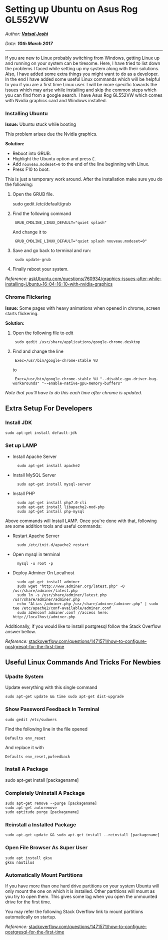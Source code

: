 # Setting up Ubuntu on Asus Rog GL552VW

_Author: **[Vatsal Joshi](https://vatz88.in)**_ 

_Date: **10th March 2017**_

---

If you are new to Linux probably switching from Windows, getting Linux up and running on your system can be tiresome.
Here, I have tried to list down the problems I faced while setting up my system along with their solutions. Also, I have added some extra things you might want to do as a developer.
In the end I have added some useful Linux commands which will be helpful to you if you are a first time Linux user.
I will be more specific towards the issues which may arise while installing and skip the common steps which you can find from a google search. I have Asus Rog GL552VW which comes with Nvidia graphics card and Windows installed.

### Installing Ubuntu

**Issue:** Ubuntu stuck while booting

This problem arises due the Nvidia graphics.

**Solution:**

- Reboot into GRUB.</li>
- Highlight the Ubuntu option and press `E`.
- Add `nouveau.modeset=0` to the end of the line beginning with Linux.
- Press F10 to boot.

This is just a temporary work around. After the installation make sure you do the following:

1. Open the GRUB file.

    sudo gedit /etc/default/grub

2. Find the following command

        GRUB_CMDLINE_LINUX_DEFAULT="quiet splash"

    And change it to

        GRUB_CMDLINE_LINUX_DEFAULT="quiet splash nouveau.modeset=0"

3. Save and go back to terminal and run:

        sudo update-grub

4. Finally reboot your system.

_Reference:_ [askUbuntu.com/questions/760934/graphics-issues-after-while-installing-Ubuntu-16-04-16-10-with-nvidia-graphics](http://askUbuntu.com/questions/760934/graphics-issues-after-while-installing-Ubuntu-16-04-16-10-with-nvidia-graphics)

### Chrome Flickering

**Issue:** Some pages with heavy animations when opened in chrome, screen starts flickering.

**Solution:**

1. Open the following file to edit

        sudo gedit /usr/share/applications/google-chrome.desktop

2. Find and change the line

        Exec=/usr/bin/google-chrome-stable %U

    to

        Exec=/usr/bin/google-chrome-stable %U "--disable-gpu-driver-bug-workarounds" "--enable-native-gpu-memory-buffers"

_Note that you'll have to do this each time after chrome is updated._

## Extra Setup For Developers

### Install JDK

    sudo apt-get install default-jdk

### Set up LAMP

- Install Apache Server

        sudo apt-get install apache2

- Install MySQL Server

        sudo apt-get install mysql-server

- Install PHP

        sudo apt-get install php7.0-cli
        sudo apt-get install libapache2-mod-php
        sudo apt-get install php-mysql

Above commands will Install LAMP. Once you're done with that, following are some addition tools and useful commands:

- Restart Apache Server

        sudo /etc/init.d/apache2 restart

- Open mysql in terminal

        mysql -u root -p

- Deploy Adminer On Localhost

        sudo apt-get install adminer
        sudo wget "http://www.adminer.org/latest.php" -O /usr/share/adminer/latest.php
        sudo ln -s /usr/share/adminer/latest.php /usr/share/adminer/adminer.php
        echo "Alias /adminer.php /usr/share/adminer/adminer.php" | sudo tee /etc/apache2/conf-available/adminer.conf
        sudo a2enconf adminer.conf //access here: http://localhost/adminer.php

Additionally, if you would like to install postgresql follow the Stack Overflow answer bellow.

*Reference:* [stackoverflow.com/questions/1471571/how-to-configure-postgresql-for-the-first-time](https://stackoverflow.com/questions/1471571/how-to-configure-postgresql-for-the-first-time)

## Useful Linux Commands And Tricks For Newbies

### Upadte System

Update everything with this single command

    sudo apt-get update && time sudo apt-get dist-upgrade

### Show Password Feedback In Terminal

    sudo gedit /etc/sudoers

Find the following line in the file opened

    Defaults env_reset

And replace it with

    Defaults env_reset,pwfeedback

### Install A Package

sudo apt-get install [packagename]

### Completely Uninstall A Package

    sudo apt-get remove --purge [packagename]
    sudo apt-get autoremove
    sudo aptitude purge [packagename]

### Reinstall a Installed Package

    sudo apt-get update && sudo apt-get install --reinstall [packagename]

### Open File Browser As Super User

    sudo apt install gksu
    gksu nautilus

### Automatically Mount Partitions

If you have more than one hard drive partitions on your system Ubuntu will only mount the one on which it is installed. Other partitions will mount as you try to open them. This gives some lag when you open the unmounted drive for the first time.

You may refer the following Stack Overflow link to mount partitions automatically on startup.

_Reference:_ [stackoverflow.com/questions/1471571/how-to-configure-postgresql-for-the-first-time](https://stackoverflow.com/questions/1471571/how-to-configure-postgresql-for-the-first-time)

